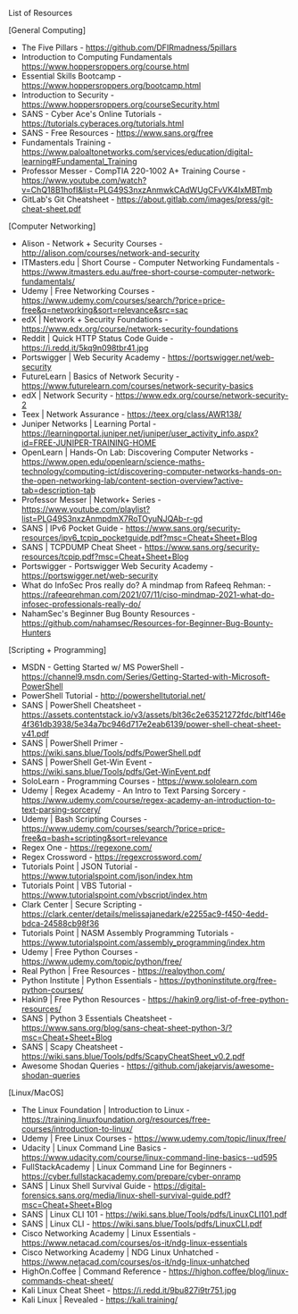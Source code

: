 List of Resources

[General Computing]
- The Five Pillars - https://github.com/DFIRmadness/5pillars
- Introduction to Computing Fundamentals https://www.hoppersroppers.org/course.html
- Essential Skills Bootcamp - https://www.hoppersroppers.org/bootcamp.html
- Introduction to Security - https://www.hoppersroppers.org/courseSecurity.html
- SANS - Cyber Ace's Online Tutorials - https://tutorials.cyberaces.org/tutorials.html
- SANS - Free Resources - https://www.sans.org/free
- Fundamentals Training - https://www.paloaltonetworks.com/services/education/digital-learning#Fundamental_Training
- Professor Messer - CompTIA 220-1002 A+ Training Course - https://www.youtube.com/watch?v=ChQ18B1hofI&list=PLG49S3nxzAnmwkCAdWUgCFvVK4IxMBTmb
- GitLab's Git Cheatsheet - https://about.gitlab.com/images/press/git-cheat-sheet.pdf

[Computer Networking]
- Alison - Network + Security Courses - http://alison.com/courses/network-and-security
- ITMasters.edu | Short Course - Computer Networking Fundamentals - https://www.itmasters.edu.au/free-short-course-computer-network-fundamentals/
- Udemy | Free Networking Courses - https://www.udemy.com/courses/search/?price=price-free&q=networking&sort=relevance&src=sac
- edX | Network + Security Foundations - https://www.edx.org/course/network-security-foundations
- Reddit | Quick HTTP Status Code Guide - https://i.redd.it/5kq9n098tbr41.jpg
- Portswigger | Web Security Academy - https://portswigger.net/web-security
- FutureLearn | Basics of Network Security - https://www.futurelearn.com/courses/network-security-basics
- edX | Network Security - https://www.edx.org/course/network-security-2
- Teex | Network Assurance - https://teex.org/class/AWR138/
- Juniper Networks | Learning Portal - https://learningportal.juniper.net/juniper/user_activity_info.aspx?id=FREE-JUNIPER-TRAINING-HOME
- OpenLearn | Hands-On Lab: Discovering Computer Networks - https://www.open.edu/openlearn/science-maths-technology/computing-ict/discovering-computer-networks-hands-on-the-open-networking-lab/content-section-overview?active-tab=description-tab
- Professor Messer | Network+ Series - https://www.youtube.com/playlist?list=PLG49S3nxzAnmpdmX7RoTOyuNJQAb-r-gd
- SANS | IPv6 Pocket Guide - https://www.sans.org/security-resources/ipv6_tcpip_pocketguide.pdf?msc=Cheat+Sheet+Blog
- SANS | TCPDUMP Cheat Sheet - https://www.sans.org/security-resources/tcpip.pdf?msc=Cheat+Sheet+Blog
- Portswigger - Portswigger Web Security Academy - https://portswigger.net/web-security
- What do InfoSec Pros really do? A mindmap from Rafeeq Rehman: - https://rafeeqrehman.com/2021/07/11/ciso-mindmap-2021-what-do-infosec-professionals-really-do/
- NahamSec's Beginner Bug Bounty Resources - https://github.com/nahamsec/Resources-for-Beginner-Bug-Bounty-Hunters

[Scripting + Programming]
- MSDN - Getting Started w/ MS PowerShell - https://channel9.msdn.com/Series/Getting-Started-with-Microsoft-PowerShell 
- PowerShell Tutorial - http://powershelltutorial.net/
- SANS | PowerShell Cheatsheet - https://assets.contentstack.io/v3/assets/blt36c2e63521272fdc/bltf146e4f361db3938/5e34a7bc946d717e2eab6139/power-shell-cheat-sheet-v41.pdf
- SANS | PowerShell Primer - https://wiki.sans.blue/Tools/pdfs/PowerShell.pdf
- SANS | PowerShell Get-Win Event - https://wiki.sans.blue/Tools/pdfs/Get-WinEvent.pdf
- SoloLearn - Programming Courses - https://www.sololearn.com
- Udemy | Regex Academy - An Intro to Text Parsing Sorcery - https://www.udemy.com/course/regex-academy-an-introduction-to-text-parsing-sorcery/
- Udemy | Bash Scripting Courses - https://www.udemy.com/courses/search/?price=price-free&q=bash+scripting&sort=relevance
- Regex One - https://regexone.com/
- Regex Crossword - https://regexcrossword.com/
- Tutorials Point | JSON Tutorial - https://www.tutorialspoint.com/json/index.htm
- Tutorials Point | VBS Tutorial - https://www.tutorialspoint.com/vbscript/index.htm
- Clark Center | Secure Scripting - https://clark.center/details/melissajanedark/e2255ac9-f450-4edd-bdca-24588cb98f36
- Tutorials Point | NASM Assembly Programming Tutorials -  https://www.tutorialspoint.com/assembly_programming/index.htm
- Udemy | Free Python Courses - https://www.udemy.com/topic/python/free/
- Real Python | Free Resources - https://realpython.com/
- Python Institute | Python Essentials - https://pythoninstitute.org/free-python-courses/
- Hakin9 | Free Python Resources - https://hakin9.org/list-of-free-python-resources/
- SANS | Python 3 Essentials Cheatsheet - https://www.sans.org/blog/sans-cheat-sheet-python-3/?msc=Cheat+Sheet+Blog  
- SANS | Scapy Cheatsheet - https://wiki.sans.blue/Tools/pdfs/ScapyCheatSheet_v0.2.pdf
- Awesome Shodan Queries - https://github.com/jakejarvis/awesome-shodan-queries

[Linux/MacOS]
- The Linux Foundation | Introduction to Linux - https://training.linuxfoundation.org/resources/free-courses/introduction-to-linux/
- Udemy | Free Linux Courses - https://www.udemy.com/topic/linux/free/
- Udacity | Linux Command Line Basics - https://www.udacity.com/course/linux-command-line-basics--ud595
- FullStackAcademy | Linux Command Line for Beginners - https://cyber.fullstackacademy.com/prepare/cyber-onramp
- SANS | Linux Shell Survival Guide - https://digital-forensics.sans.org/media/linux-shell-survival-guide.pdf?msc=Cheat+Sheet+Blog
- SANS | Linux CLI 101 - https://wiki.sans.blue/Tools/pdfs/LinuxCLI101.pdf
- SANS | Linux CLI - https://wiki.sans.blue/Tools/pdfs/LinuxCLI.pdf
- Cisco Networking Academy | Linux Essentials - https://www.netacad.com/courses/os-it/ndg-linux-essentials
- Cisco Networking Academy | NDG Linux Unhatched - https://www.netacad.com/courses/os-it/ndg-linux-unhatched
- HighOn.Coffee | Command Reference - https://highon.coffee/blog/linux-commands-cheat-sheet/ 
- Kali Linux Cheat Sheet - https://i.redd.it/9bu827i9tr751.jpg
- Kali Linux | Revealed - https://kali.training/
